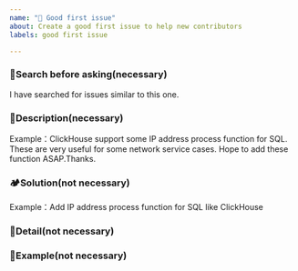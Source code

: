 ```yaml
---
name: "🚅 Good first issue"
about: Create a good first issue to help new contributors
labels: good first issue

---
```


### 🚅Search before asking(necessary)

<!-- Please search for relevant issues before creating a new issue. -->
<!-- 描述问题在已经提交的ISSUE中是否已存在 -->

I have searched for issues similar to this one.

### 🚅Description(necessary)

<!-- Describe the issue clearly and concisely. Include screenshots if possible -->
<!-- 描述问题清晰简洁，如果可能的话请附上截图 -->

Example：ClickHouse support some IP address process function for SQL. These are very useful for some network service cases.
Hope to add these function ASAP.Thanks.

### 🏕Solution(not necessary)

<!-- Describe how you think this issue should be solved -->
<!-- 描述你认为这个问题应该如何解决 -->

Example：Add IP address process function for SQL like ClickHouse

### 🍰Detail(not necessary)

<!-- Describe any other details you think are relevant, parameters, etc. -->
<!-- 描述你认为其他相关的细节,比如出参入参 -->

### 🍰Example(not necessary)

